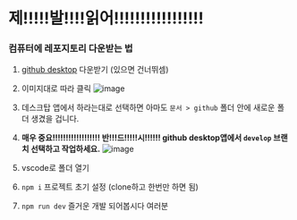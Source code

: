 # 제!!!!!발!!!!읽어!!!!!!!!!!!!!!!!!

### 컴퓨터에 레포지토리 다운받는 법

1. [github desktop](https://desktop.github.com/download/) 다운받기 (있으면 건너뛰셈)
2. 이미지대로 따라 클릭 ![image](https://github.com/user-attachments/assets/cf508118-50d5-4b41-9d05-8a136a62d65f)
3. 데스크탑 앱에서 하라는대로 선택하면 아마도 `문서 > github` 폴더 안에 새로운 폴더 생겼을 겁니다.
4. **매우 중요!!!!!!!!!!!!!!!!!! 반!!!드!!!!!시!!!!!! github desktop앱에서 `develop` 브랜치 선택하고 작업하세요.** ![image](https://github.com/user-attachments/assets/1c23a8ff-4627-453e-a0ee-9bd8c9f21ec6)

5. vscode로 폴더 열기
6. `npm i` 프로젝트 초기 설정 (clone하고 한번만 하면 됨)
7. `npm run dev` 즐거운 개발 되어봅시다 여러분
